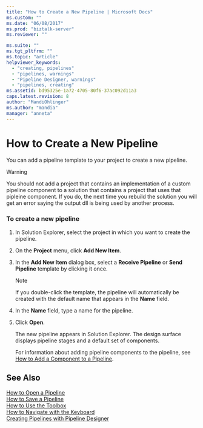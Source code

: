 ```yaml
---
title: "How to Create a New Pipeline | Microsoft Docs"
ms.custom: ""
ms.date: "06/08/2017"
ms.prod: "biztalk-server"
ms.reviewer: ""

ms.suite: ""
ms.tgt_pltfrm: ""
ms.topic: "article"
helpviewer_keywords: 
  - "creating, pipelines"
  - "pipelines, warnings"
  - "Pipeline Designer, warnings"
  - "pipelines, creating"
ms.assetid: bd95325e-1a72-4705-80f6-37ac092d11a3
caps.latest.revision: 8
author: "MandiOhlinger"
ms.author: "mandia"
manager: "anneta"
---
```

# How to Create a New Pipeline
You can add a pipeline template to your project to create a new pipeline.  
  
> [!WARNING]
>  You should not add a project that contains an implementation of a custom pipeline component to a solution that contains a project that uses that pipleine component. If you do, the next time you rebuild the solution you will get an error saying the output dll is being used by another process.  
  
### To create a new pipeline  
  
1. In Solution Explorer, select the project in which you want to create the pipeline.  
  
2. On the **Project** menu, click **Add New Item**.  
  
3. In the **Add New Item** dialog box, select a **Receive Pipeline** or **Send Pipeline** template by clicking it once.  
  
   > [!NOTE]
   >  If you double-click the template, the pipeline will automatically be created with the default name that appears in the **Name** field.  
  
4. In the **Name** field, type a name for the pipeline.  
  
5. Click **Open**.  
  
    The new pipeline appears in Solution Explorer. The design surface displays pipeline stages and a default set of components.  
  
   For information about adding pipeline components to the pipeline, see [How to Add a Component to a Pipeline](../core/how-to-add-a-component-to-a-pipeline.md).  
  
## See Also  
 [How to Open a Pipeline](../core/how-to-open-a-pipeline.md)   
 [How to Save a Pipeline](../core/how-to-save-a-pipeline.md)   
 [How to Use the Toolbox](../core/how-to-use-the-toolbox.md)   
 [How to Navigate with the Keyboard](../core/how-to-navigate-with-the-keyboard.md)   
 [Creating Pipelines with Pipeline Designer](../core/creating-pipelines-with-pipeline-designer.md)